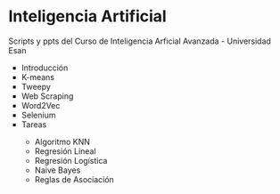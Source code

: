 <h1> Inteligencia Artificial </h1>
<p>Scripts y ppts del Curso de Inteligencia Arficial Avanzada -  Universidad Esan</p>

<ul>
  <li type="square">Introducción</li>
  <li type="square">K-means</li>
  <li type="square">Tweepy</li>
  <li type="square">Web Scraping</li>
  <li type="square">Word2Vec</li>
  <li type="square">Selenium</li>
  <li type="square">Tareas</li>
  <ul>
    <li>Algoritmo KNN</li>
    <li>Regresión Lineal</li>
    <li>Regresión Logística</li>
    <li>Naive Bayes</li>
    <li>Reglas de Asociación</li>
  </ul>
</ul>
